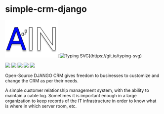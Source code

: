 # simple-crm-django


![](https://github.com/RedMooner/simple-crm-django/blob/dev/DjangoCrm/main/static/main/img/logo.png)[![Typing SVG](https://readme-typing-svg.herokuapp.com?font=Fira+Code&pause=1000&width=435&lines=Start+a+cable+magazine+now!)](https://git.io/typing-svg)

![](https://img.shields.io/github/languages/count/RedMooner/simple-crm-django) ![](https://img.shields.io/github/commit-activity/m/RedMooner/simple-crm-django) ![](https://img.shields.io/github/v/tag/RedMooner/simple-crm-django) ![](https://img.shields.io/github/followers/RedMooner?style=social) ![](https://img.shields.io/github/stars/RedMooner/simple-crm-django?style=social)

Open-Source DJANGO CRM gives freedom to businesses to customize and change the CRM as per their needs.

A simple customer relationship management system, with the ability to maintain a cable log. Sometimes it is important enough in a large organization to keep records of the IT infrastructure in order to know what is where in which server room, etc.
